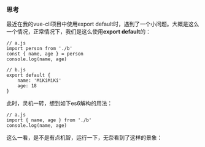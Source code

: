 ### 思考
最近在我的vue-cli项目中使用export default时，遇到了一个小问题。大概是这么一个情况，正常情况下，我们是这么使用**export default**的：

```
// a.js
import person from './b'
const { name, age } = person
console.log(name, age)

// b.js
export default {
    name: 'MiKiMiKi'
    age: 18
}
```
此时，灵机一转，想到如下es6解构的用法：
```
// a.js
import { name, age } from './b'
console.log(name, age)
```

这么一看，是不是有点机智，运行一下，无奈看到了这样的景象：


### 